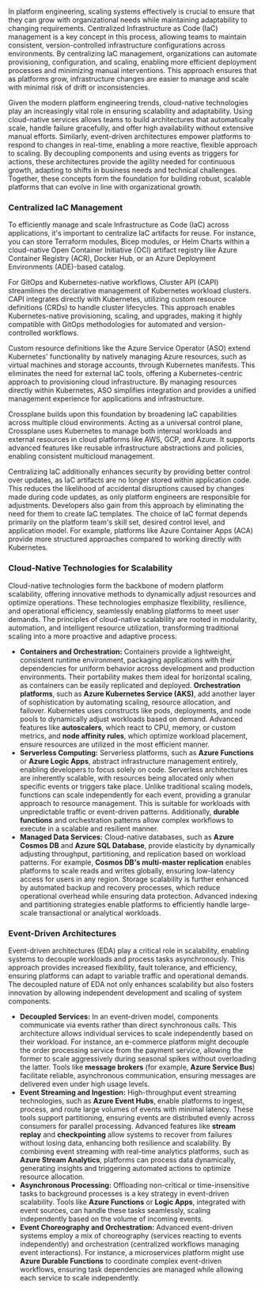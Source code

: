 In platform engineering, scaling systems effectively is crucial to ensure that they can grow with organizational needs while maintaining adaptability to changing requirements. Centralized Infrastructure as Code (IaC) management is a key concept in this process, allowing teams to maintain consistent, version-controlled infrastructure configurations across environments. By centralizing IaC management, organizations can automate provisioning, configuration, and scaling, enabling more efficient deployment processes and minimizing manual interventions. This approach ensures that as platforms grow, infrastructure changes are easier to manage and scale with minimal risk of drift or inconsistencies.

Given the modern platform engineering trends, cloud-native technologies play an increasingly vital role in ensuring scalability and adaptability. Using cloud-native services allows teams to build architectures that automatically scale, handle failure gracefully, and offer high availability without extensive manual efforts. Similarly, event-driven architectures empower platforms to respond to changes in real-time, enabling a more reactive, flexible approach to scaling. By decoupling components and using events as triggers for actions, these architectures provide the agility needed for continuous growth, adapting to shifts in business needs and technical challenges. Together, these concepts form the foundation for building robust, scalable platforms that can evolve in line with organizational growth.

### Centralized IaC Management

To efficiently manage and scale Infrastructure as Code (IaC) across applications, it's important to centralize IaC artifacts for reuse. For instance, you can store Terraform modules, Bicep modules, or Helm Charts within a cloud-native Open Container Initiative (OCI) artifact registry like Azure Container Registry (ACR), Docker Hub, or an Azure Deployment Environments (ADE)-based catalog.

For GitOps and Kubernetes-native workflows, Cluster API (CAPI) streamlines the declarative management of Kubernetes workload clusters. CAPI integrates directly with Kubernetes, utilizing custom resource definitions (CRDs) to handle cluster lifecycles. This approach enables Kubernetes-native provisioning, scaling, and upgrades, making it highly compatible with GitOps methodologies for automated and version-controlled workflows.

Custom resource definitions like the Azure Service Operator (ASO) extend Kubernetes' functionality by natively managing Azure resources, such as virtual machines and storage accounts, through Kubernetes manifests. This eliminates the need for external IaC tools, offering a Kubernetes-centric approach to provisioning cloud infrastructure. By managing resources directly within Kubernetes, ASO simplifies integration and provides a unified management experience for applications and infrastructure.

Crossplane builds upon this foundation by broadening IaC capabilities across multiple cloud environments. Acting as a universal control plane, Crossplane uses Kubernetes to manage both internal workloads and external resources in cloud platforms like AWS, GCP, and Azure. It supports advanced features like reusable infrastructure abstractions and policies, enabling consistent multicloud management.

Centralizing IaC additionally enhances security by providing better control over updates, as IaC artifacts are no longer stored within application code. This reduces the likelihood of accidental disruptions caused by changes made during code updates, as only platform engineers are responsible for adjustments. Developers also gain from this approach by eliminating the need for them to create IaC templates. The choice of IaC format depends primarily on the platform team's skill set, desired control level, and application model. For example, platforms like Azure Container Apps (ACA) provide more structured approaches compared to working directly with Kubernetes.

### Cloud-Native Technologies for Scalability

Cloud-native technologies form the backbone of modern platform scalability, offering innovative methods to dynamically adjust resources and optimize operations. These technologies emphasize flexibility, resilience, and operational efficiency, seamlessly enabling platforms to meet user demands. The principles of cloud-native scalability are rooted in modularity, automation, and intelligent resource utilization, transforming traditional scaling into a more proactive and adaptive process.

 -  **Containers and Orchestration:** Containers provide a lightweight, consistent runtime environment, packaging applications with their dependencies for uniform behavior across development and production environments. Their portability makes them ideal for horizontal scaling, as containers can be easily replicated and deployed. **Orchestration platforms**, such as **Azure Kubernetes Service (AKS)**, add another layer of sophistication by automating scaling, resource allocation, and failover. Kubernetes uses constructs like pods, deployments, and node pools to dynamically adjust workloads based on demand. Advanced features like **autoscalers**, which react to CPU, memory, or custom metrics, and **node affinity rules**, which optimize workload placement, ensure resources are utilized in the most efficient manner.
 -  **Serverless Computing:** Serverless platforms, such as **Azure Functions** or **Azure Logic Apps**, abstract infrastructure management entirely, enabling developers to focus solely on code. Serverless architectures are inherently scalable, with resources being allocated only when specific events or triggers take place. Unlike traditional scaling models, functions can scale independently for each event, providing a granular approach to resource management. This is suitable for workloads with unpredictable traffic or event-driven patterns. Additionally, **durable functions** and orchestration patterns allow complex workflows to execute in a scalable and resilient manner.
 -  **Managed Data Services:** Cloud-native databases, such as **Azure Cosmos DB** and **Azure SQL Database**, provide elasticity by dynamically adjusting throughput, partitioning, and replication based on workload patterns. For example, **Cosmos DB's multi-master replication** enables platforms to scale reads and writes globally, ensuring low-latency access for users in any region. Storage scalability is further enhanced by automated backup and recovery processes, which reduce operational overhead while ensuring data protection. Advanced indexing and partitioning strategies enable platforms to efficiently handle large-scale transactional or analytical workloads.

### Event-Driven Architectures

Event-driven architectures (EDA) play a critical role in scalability, enabling systems to decouple workloads and process tasks asynchronously. This approach provides increased flexibility, fault tolerance, and efficiency, ensuring platforms can adapt to variable traffic and operational demands. The decoupled nature of EDA not only enhances scalability but also fosters innovation by allowing independent development and scaling of system components.

 -  **Decoupled Services:** In an event-driven model, components communicate via events rather than direct synchronous calls. This architecture allows individual services to scale independently based on their workload. For instance, an e-commerce platform might decouple the order processing service from the payment service, allowing the former to scale aggressively during seasonal spikes without overloading the latter. Tools like **message brokers** (for example, **Azure Service Bus**) facilitate reliable, asynchronous communication, ensuring messages are delivered even under high usage levels.
 -  **Event Streaming and Ingestion:** High-throughput event streaming technologies, such as **Azure Event Hubs**, enable platforms to ingest, process, and route large volumes of events with minimal latency. These tools support partitioning, ensuring events are distributed evenly across consumers for parallel processing. Advanced features like **stream replay** and **checkpointing** allow systems to recover from failures without losing data, enhancing both resilience and scalability. By combining event streaming with real-time analytics platforms, such as **Azure Stream Analytics**, platforms can process data dynamically, generating insights and triggering automated actions to optimize resource allocation.
 -  **Asynchronous Processing:** Offloading non-critical or time-insensitive tasks to background processes is a key strategy in event-driven scalability. Tools like **Azure Functions** or **Logic Apps**, integrated with event sources, can handle these tasks seamlessly, scaling independently based on the volume of incoming events.
 -  **Event Choreography and Orchestration:** Advanced event-driven systems employ a mix of choreography (services reacting to events independently) and orchestration (centralized workflows managing event interactions). For instance, a microservices platform might use **Azure Durable Functions** to coordinate complex event-driven workflows, ensuring task dependencies are managed while allowing each service to scale independently.
